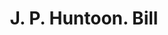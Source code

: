---
doi: 10.7916/D83R24ZH
date_other: '1860'
date_other_textual: '1860'
form: printed ephemera
genre:
- Invoices
name:
- J. P. Huntoon
object_in_context_url: https://biggert.cul.columbia.edu/items/view/ave_biggert_00819
subject_hierarchical_geographic:
- Paterson, New Jersey, United States
subject_name:
- J. P. Huntoon
title: J. P. Huntoon. Bill
sort_title: J. P. Huntoon. Bill
call_number: ave_biggert_00819
coordinates:
- 40.914746,-74.162826
pid: ave_biggert_00819
identifiers: ave_biggert_00819
thumbnail: https://derivativo-1.library.columbia.edu/iiif/2/ldpd:345461/full/!256,256/0/native.jpg
permalink: /biggert/ave_biggert_00819/
layout: iiif-image-page
---
